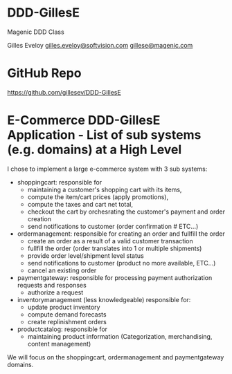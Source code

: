 # DDD-GillesE
Magenic DDD Class

Gilles Eveloy
gilles.eveloy@softvision.com
gillese@magenic.com

# GitHub Repo
https://github.com/gillesev/DDD-GillesE

# E-Commerce DDD-GillesE Application - List of sub systems (e.g. domains) at a High Level
I chose to implement a large e-commerce system with 3 sub systems:
- shoppingcart: responsible for 
    - maintaining a customer's shopping cart with its items, 
    - compute the item/cart prices (apply promotions),
    - compute the taxes and cart net total,
    - checkout the cart by orchesrating the customer's payment and order creation
    - send notifications to customer (order confirmation # ETC...)
- ordermanagement: responsible for creating an order and fullfill the order
    - create an order as a result of a valid customer transaction
    - fullfill the order (order translates into 1 or multiple shipments)
    - provide order level/shipment level status
    - send notifications to customer (product no more available, ETC...)
    - cancel an existing order
- paymentgateway: responsible for processing payment authorization requests and responses
    - authorize a request
- inventorymanagement (less knowledgeable) responsible for:
    - update product inventory
    - compute demand forecasts
    - create replinishment orders
- productcatalog: responsible for
    - maintaining product information (Categorization, merchandising, content management)

We will focus on the shoppingcart, ordermanagement and paymentgateway domains.


